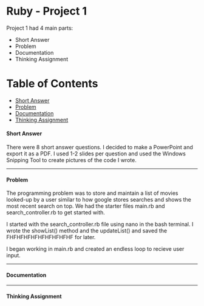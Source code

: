 # Ruby - Project 1

Project 1 had 4 main parts:

* Short Answer
* Problem
* Documentation
* Thinking Assignment


# Table of Contents
* [Short Answer](#short-answer)
* [Problem](#problem)
* [Documentation](#documentation)
* [Thinking Assignment](#thinking-assignment)

#### Short Answer
There were 8 short answer questions. I decided to make a PowerPoint and export it as a PDF. I used 1-2 slides per question and used the Windows Snipping Tool to create pictures of the code I wrote.
___

#### Problem
The programming problem was to store and maintain a list of movies looked-up by a user similar to how google stores searches and shows the most recent search on top. We had the starter files main.rb and search_controller.rb to get started with. 

I started with the search_controller.rb file using nano in the bash terminal. I wrote the showList() method and the updateList() and saved the FHFHFHFHFHFHFHFHFHF for later. 

I began working in main.rb and created an endless loop to recieve user input.
___

#### Documentation

___

#### Thinking Assignment
